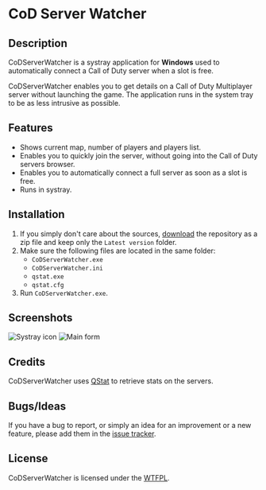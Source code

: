 CoD Server Watcher
==================

Description
-----------

CoDServerWatcher is a systray application for **Windows** used to automatically connect a Call of Duty server when a slot is free.

CoDServerWatcher enables you to get details on a Call of Duty Multiplayer server without launching the game. The application runs in the system tray to be as less intrusive as possible.

Features
--------

* Shows current map, number of players and players list.
* Enables you to quickly join the server, without going into the Call of Duty servers browser.
* Enables you to automatically connect a full server as soon as a slot is free.
* Runs in systray.

Installation
------------

1. If you simply don't care about the sources, [download](https://github.com/Otiel/CoDServerWatcher/archive/master.zip) the repository as a zip file and keep only the `Latest version` folder.
2. Make sure the following files are located in the same folder:
    * `CoDServerWatcher.exe`
    * `CoDServerWatcher.ini`
    * `qstat.exe`
    * `qstat.cfg`
3. Run `CoDServerWatcher.exe`.

Screenshots
-----------

![Systray icon](http://i.imgur.com/2xibQ4B.png)
![Main form](http://i.imgur.com/pyBgJL5.png)

Credits
-------

CoDServerWatcher uses [QStat](http://sourceforge.net/projects/qstat/) to retrieve stats on the servers.

Bugs/Ideas
----------

If you have a bug to report, or simply an idea for an improvement or a new feature, please add them in the [issue tracker](https://github.com/Otiel/CoDServerWatcher/issues).

License
-------

CoDServerWatcher is licensed under the [WTFPL](http://www.wtfpl.net/).
